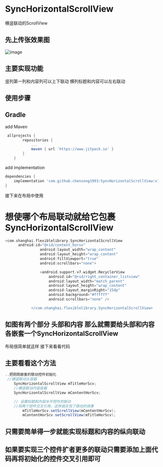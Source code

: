# SyncHorizontalScrollView
横竖联动的ScrollView

## 先上传张效果图

![image](https://github.com/chensong1993/SyncHorizontalScrollView/blob/master/newsAd.gif)

## 主要实现功能
 竖列第一列和内容列可以上下联动 横列标题和内容可以左右联动

## 使用步骤
## Gradle
add Maven
``` groovy
 allprojects {
		repositories {
			...
			maven { url 'https://www.jitpack.io' }
		}
	}
 ```
add implementation
``` groovy
dependencies {
    implementation 'com.github.chensong1993:SyncHorizontalScrollView:v1.0.0'
}
```

接下来在布局中使用

# 想使哪个布局联动就给它包裹SyncHorizontalScrollView
``` groovy
<com.shanghai.flexiblelibrary.SyncHorizontalScrollView
      android:id="@+id/content_horsv"
                android:layout_width="wrap_content"
                android:layout_height="wrap_content"
                android:fillViewport="true"
                android:scrollbars="none">

                <android.support.v7.widget.RecyclerView
                    android:id="@+id/right_container_listview"
                    android:layout_width="match_parent"
                    android:layout_height="wrap_content"
                    android:layout_marginRight="15dp"
                    android:background="#ffffff"
                    android:scrollbars="none" />

            </com.shanghai.flexiblelibrary.SyncHorizontalScrollView>
```
## 如图有两个部分 头部和内容 那么就需要给头部和内容各嵌套一个SyncHorizontalScrollView

布局很简单就这样
接下来看看代码
## 主要看看这个方法
``` groovy
..把刚刚嵌套的联动控件初始化
 //横竖联动头容器
    SyncHorizontalScrollView mTitleHorScv;
    //横竖联动内容容器
    SyncHorizontalScrollView mContentHorScv;

	// 设置标题和内容水平控件的联动
	//将两个控件交叉引用，这样就实现了联动的效果
        mTitleHorScv.setScrollView(mContentHorScv);
        mContentHorScv.setScrollView(mTitleHorScv);
```
## 只需要简单得一步就能实现标题和内容的纵向联动
## 如果要实现三个控件扩者更多的联动只需要添加上面代码再将初始化的控件交叉引用即可
